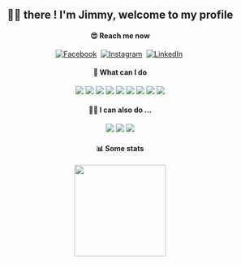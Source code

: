 <h2 align="center">👋🏼 there ! I'm Jimmy, welcome to my profile</h2>

<h4 align="center">😍 Reach me now </h4>
<p align="center">
<a href="https://www.facebook.com/jimmycabuy" target="_blank"><img src="https://img.shields.io/badge/Facebook-1877F2?style=for-the-badge&logo=facebook&logoColor=white" alt="Facebook"></a>&nbsp;
<a href="https://instagram.com/jimmycabuy" target="_blank"><img src="https://img.shields.io/badge/instagram-%23E4405F.svg?&style=for-the-badge&logo=instagram&logoColor=white" alt="Instagram""></a>&nbsp;
<a href="https://www.linkedin.com/in/jimmycabuy/" target="_blank"><img src="https://img.shields.io/badge/linkedin-%230077B5.svg?&style=for-the-badge&logo=linkedin&logoColor=white" alt="LinkedIn"></a>&nbsp;
</p>

<h4 align="center">🥳 What can I do </h4>
<p align="center">
  
<img src="https://img.shields.io/badge/-HTML5-%23E44D27?style=flat-square&logo=html5&logoColor=ffffff"> 
<img src="https://img.shields.io/badge/-CSS3-%231572B6?style=flat-square&logo=css3">
<img src="https://img.shields.io/badge/-JavaScript-%23F7DF1C?style=flat-square&logo=javascript&logoColor=ffffff">
<img src="https://img.shields.io/badge/-Express-339933?style=flat-square&logo=express&&logoColor=ffffff">
<img src="https://img.shields.io/badge/-React/RNative-61DAFB?style=flat-square&logo=react&logoColor=ffffff">
<img src="https://img.shields.io/badge/-Nodejs-339933?style=flat-square&logo=Node.js&logoColor=ffffff">
<img src="https://img.shields.io/badge/jQuery-0769AD?style=flat-square&logo=jquery&logoColor=white">
<img src="https://img.shields.io/badge/-BootStrap-ff69b4?style=flat-square&logo=bootstrap&logoColor=ffffff">
<img src="https://img.shields.io/badge/-MongoDB-339933?style=flat-square&logo=Mongodb&logoColor=ffffff">
  
</p>
<h4 align="center">✌🏼 I can also do ... </h4>

<p align="center">
  
<img src="https://aleen42.github.io/badges/src/photoshop.svg"> 
<img src="https://aleen42.github.io/badges/src/illustrator.svg">
<img src="https://aleen42.github.io/badges/src/premiere.svg">
  
  
</p>
  
<h4 align="center">📊 Some stats </h4>

<p align="center">
  <img height="180em" src="https://github-readme-stats-eight-theta.vercel.app/api/top-langs/?username=jimmycabuy&layout=compact&langs_count=8&theme=blue-green/">
</p>
